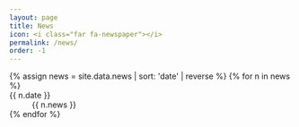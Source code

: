 ```yaml
---
layout: page
title: News
icon: <i class="far fa-newspaper"></i>
permalink: /news/
order: -1
---
```


<dl>
{% assign news = site.data.news | sort: 'date' | reverse %}
{% for n in news %}
<dt class="newslist-date">{{ n.date }}</dt>
<dd class="all">{{ n.news }}</dd>
{% endfor %}
